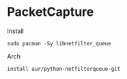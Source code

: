 # PacketCapture

Install

```sudo pacman -Sy libnetfilter_queue```

Arch

```install aur/python-netfilterqueue-git``` 